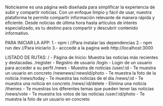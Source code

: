 Noticieame es una página web diseñada para simplificar la experiencia de subir y compartir noticias. Con un enfoque limpio y fácil de usar, nuestra plataforma te permite compartir información relevante de manera rápida y eficiente. Desde noticias de última hora hasta artículos de interés especializado, es tu destino para compartir y descubrir contenido informativo.

PARA INICIAR LA APP:
1.- npm i   //Para instalar las dependencias
2.- npm run dev    //Para iniciarlo
3.- acccede a la pagina web http://localhost:3000

LISTADO DE RUTAS:
/ - Página de Inicio:
Muestra las noticias más recientes y destacadas.
/register - Registro de usuario
/login - Login de un usuario para acceder a su perfil
/news - Muestra de noticias
/user/:id - Te muestra un usuario en concreto
/newnews/:newsId/photo - Te muestra la foto de la noticia
/news/today - Te muestra las noticias de el día
/news/:id - Te muestra una noticia en concreto
/news/:id/delete - Elimina una noticia
/themes - Te muestras los diferentes temas que pueden tener las noticias
/news/vote - Te muestra los votos de las noticias
/user/:id/photo - Te muestra la foto de un usuario en concreto
